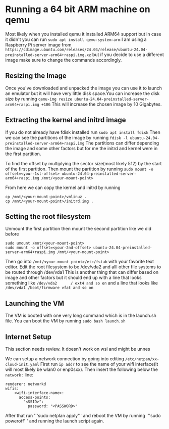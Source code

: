 # Running a 64 bit ARM machine on qemu

Most likely when you installed qemu it installed ARM64 support but in case it didn't you can run ```sudo apt install qemu-system-arm```
I am using a Raspberry Pi server image from ```https://cdimage.ubuntu.com/releases/24.04/release/ubuntu-24.04-preinstalled-server-arm64+raspi.img.xz``` but if you decide to use a different image make sure to change the commands accordingly.

## Resizing the Image

Once you've downloaded and unpacked the image you can use it to launch an emulator but it will have very little disk space.You can increase the disk size by running ```qemu-img resize ubuntu-24.04-preinstalled-server-arm64+raspi.img +10G``` This will increase the chosen image by 10 Gigabytes.

## Extracting the kernel and initrd image

If you do not already have fdisk installed run ```sudo apt install fdisk```
Then we can see the partitions of the image by running ```fdisk -l ubuntu-24.04-preinstalled-server-arm64+raspi.img```
The partitions can differ depending the image and some other factors but for me the initrd and kernel were in the first partition.

To find the offset by multiplying the sector size(most likely 512) by the start of the first partition.
Then mount the partition by running ```sudo mount -o offset=<your-1st-offset> ubuntu-24.04-preinstalled-server-arm64+raspi.img /mnt/<your-mount-point>```

From here we can copy the kernel and initrd by running
```
cp /mnt/<your-mount-point>/vmlinuz .
cp /mnt/<your-mount-point>/initrd.img .
```

## Setting the root filesystem

Unmount the first partition then mount the second partition like we did before
```
sudo umount /mnt/<your-mount-point>
sudo mount -o offset=<your-2nd-offset> ubuntu-24.04-preinstalled-server-arm64+raspi.img /mnt/<your-mount-point>
```
Then go into ```/mnt/<your-mount-point>/etc/fstab``` with your favorite text editor.
Edit the root filesystem to be /dev/vda2 and alll other file systems to be routed through /dev/vda1
This is another thing that can differ based on image and other factors but it should end up with a line that looks something like ```/dev/vda2		/ ext4 and so on``` and a line that looks like ```/dev/vda1	/boot/firmware vfat and so on```

## Launching the VM

The VM is booted with one very long command which is in the launch.sh file. You can boot the VM by running ```sudo bash launch.sh```

## Internet Setup

This section needs review. It doesn't work on wsl and might be unnes

We can setup a network connection by going into editing ```/etc/netpan/xx-cloud-init.yaml```
First run ```ip addr``` to see the name of your wifi interface(It will most likely be wlan0 or enp0sxx). Then insert the following below the ```network:``` line:
```
renderer: networkd
wifis:
    <wifi-interface-name>:
      access-points:
        "<SSID>":
          password: "<PASSWORD>"
```

After that run '''sudo netplan apply''' and reboot the VM by running '''sudo poweroff''' and running the launch script again.
